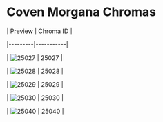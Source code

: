 # Coven Morgana Chromas


| Preview | Chroma ID |

|---------|-----------|

| ![25027](https://raw.communitydragon.org/latest/plugins/rcp-be-lol-game-data/global/default/v1/champion-chroma-images/25/25027.png) | 25027 |

| ![25028](https://raw.communitydragon.org/latest/plugins/rcp-be-lol-game-data/global/default/v1/champion-chroma-images/25/25028.png) | 25028 |

| ![25029](https://raw.communitydragon.org/latest/plugins/rcp-be-lol-game-data/global/default/v1/champion-chroma-images/25/25029.png) | 25029 |

| ![25030](https://raw.communitydragon.org/latest/plugins/rcp-be-lol-game-data/global/default/v1/champion-chroma-images/25/25030.png) | 25030 |

| ![25040](https://raw.communitydragon.org/latest/plugins/rcp-be-lol-game-data/global/default/v1/champion-chroma-images/25/25040.png) | 25040 |